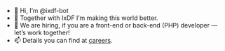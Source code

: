 - 👋 Hi, I’m @ixdf-bot
- 👀 Together with IxDF I’m making this world better.
- 🌱 We are hiring, if you are a front-end or back-end (PHP) developer — let’s work together! 
- 📫 Details you can find at [careers](https://www.interaction-design.org/about/careers#open-positions).

<!---
ixdf-bot/ixdf-bot is a ✨ special ✨ repository because its `README.md` (this file) appears on your GitHub profile.
You can click the Preview link to take a look at your changes.
--->
